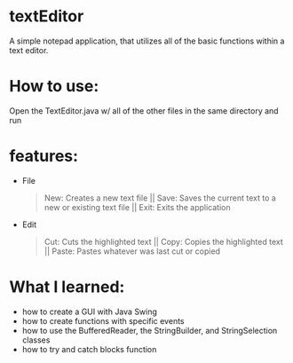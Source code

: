 # textEditor
A simple notepad application, that utilizes all of the basic functions within a text editor. 

# How to use:
Open the TextEditor.java w/ all of the other files in the same directory and run

# features:
- File
  > New: Creates a new text file ||
  > Save: Saves the current text to a new or existing text file ||
  > Exit: Exits the application
- Edit
  > Cut: Cuts the highlighted text ||
  > Copy: Copies the highlighted text ||
  > Paste: Pastes whatever was last cut or copied
  
# What I learned:
- how to create a GUI with Java Swing
- how to create functions with specific events
- how to use the BufferedReader, the StringBuilder, and StringSelection classes
- how to try and catch blocks function
